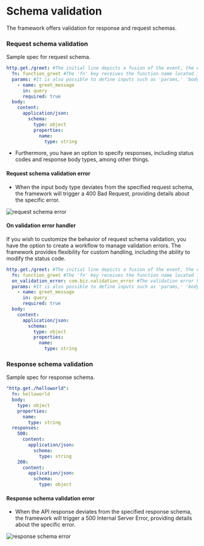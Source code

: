 # Schema validation
The framework offers validation for response and request schemas.

### Request schema validation
Sample spec for request schema.
```yaml
http.get./greet: #The initial line depicts a fusion of the event, the employed method, and the path associated with the event.
  fn: function_greet #The 'fn' key receives the function name located in 'src/functions' and forwards the accompanying parameters.
  params: #It is also possible to define inputs such as 'params,' 'body,' 'headers,' and 'query parameters.'
    - name: greet_message
      in: query
      required: true
  body:
    content:
      application/json:
        schema:
          type: object
          properties:
            name: 
              type: string
```
- Furthermore, you have an option to specify responses, including status codes and response body types, among other things.

#### Request schema validation error
- When the input body type deviates from the specified request schema, the framework will trigger a 400 Bad Request, providing details about the specific error.
<img src="https://ik.imagekit.io/pavanKillada/Screenshot%20from%202023-10-20%2019-42-10.png?updatedAt=1697811194591" alt="request schema error" />

#### On validation error handler
If you wish to customize the behavior of request schema validation, you have the option to create a workflow to manage validation errors. The framework provides flexibility for custom handling, including the ability to modify the status code.
```yaml
http.get./greet: #The initial line depicts a fusion of the event, the employed method, and the path associated with the event.
  fn: function_greet #The 'fn' key receives the function name located in 'src/functions' and forwards the accompanying parameters.
  on_validation_error: com.biz.validation_error #The validation error handler if event's json schema validation gets failed and kept in src/functions/com/biz/validation_error.yaml folder
  params: #It is also possible to define inputs such as 'params,' 'body,' 'headers,' and 'query parameters.'
    - name: greet_message
      in: query
      required: true
  body:
    content:
      application/json:
        schema:
          type: object
          properties:
            name: 
              type: string
```

### Response schema validation
Sample spec for response schema.
```yaml
"http.get./helloworld":
  fn: helloworld
  body:
    type: object
    properties:
      name:
        type: string
  responses:
    500:
      content:
        application/json: 
          schema:
            type: string
    200:
      content:
        application/json:
          schema:
            type: object
```
#### Response schema validation error
- When the API response deviates from the specified response schema, the framework will trigger a 500 Internal Server Error, providing details about the specific error.

<img src="https://ik.imagekit.io/pavanKillada/Screenshot%20from%202023-10-20%2015-51-58.png?updatedAt=1697797912694" alt="response schema error" />
